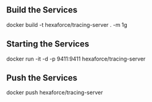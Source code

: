 ## Build the Services
docker build -t hexaforce/tracing-server . -m 1g

## Starting the Services
docker run -it -d -p 9411:9411 hexaforce/tracing-server

## Push the Services
docker push hexaforce/tracing-server
